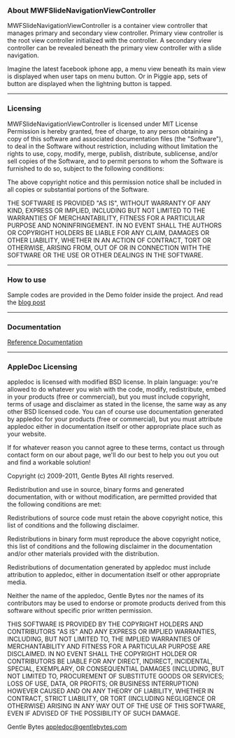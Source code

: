 
### About MWFSlideNavigationViewController

MWFSlideNavigationViewController is a container view controller that manages primary and secondary view controller. Primary view controller is the root view controller initialized with the controller. A secondary view controller can be revealed beneath the primary view controller with a slide navigation.

Imagine the latest facebook iphone app, a menu view beneath its main view is displayed when user taps on menu button. Or in Piggie app, sets of button are displayed when the lightning button is tapped.

---
### Licensing

MWFSlideNavigationViewController is licensed under MIT License
Permission is hereby granted, free of charge, to any person obtaining a copy
of this software and associated documentation files (the "Software"), to deal
in the Software without restriction, including without limitation the rights
to use, copy, modify, merge, publish, distribute, sublicense, and/or sell
copies of the Software, and to permit persons to whom the Software is
furnished to do so, subject to the following conditions:

The above copyright notice and this permission notice shall be included in
all copies or substantial portions of the Software.

THE SOFTWARE IS PROVIDED "AS IS", WITHOUT WARRANTY OF ANY KIND, EXPRESS OR
IMPLIED, INCLUDING BUT NOT LIMITED TO THE WARRANTIES OF MERCHANTABILITY,
FITNESS FOR A PARTICULAR PURPOSE AND NONINFRINGEMENT. IN NO EVENT SHALL THE
AUTHORS OR COPYRIGHT HOLDERS BE LIABLE FOR ANY CLAIM, DAMAGES OR OTHER
LIABILITY, WHETHER IN AN ACTION OF CONTRACT, TORT OR OTHERWISE, ARISING FROM,
OUT OF OR IN CONNECTION WITH THE SOFTWARE OR THE USE OR OTHER DEALINGS IN
THE SOFTWARE.

---
### How to use

Sample codes are provided in the Demo folder inside the project.
And read the <a href="http://meiwinfu.com/2012/01/28/os1/">blog post</a>

---
### Documentation

<a href="http://docs.blockthirty.com/MWFSlideNavigationViewController/index.html">Reference Documentation</a>

---
### AppleDoc Licensing

appledoc is licensed with modified BSD license. In plain language: you're allowed to do whatever you wish with the code, modify, redistribute, embed in your products (free or commercial), but you must include copyright, terms of usage and disclaimer as stated in the license, the same way as any other BSD licensed code. You can of course use documentation generated by appledoc for your products (free or commercial), but you must attribute appledoc either in documentation itself or other appropriate place such as your website.

If for whatever reason you cannot agree to these terms, contact us through contact form on our about page, we'll do our best to help you out you out and find a workable solution!

Copyright (c) 2009-2011, Gentle Bytes All rights reserved.

Redistribution and use in source, binary forms and generated documentation, with or without modification, are permitted provided that the following conditions are met:

Redistributions of source code must retain the above copyright notice, this list of conditions and the following disclaimer.

Redistributions in binary form must reproduce the above copyright notice, this list of conditions and the following disclaimer in the documentation and/or other materials provided with the distribution.

Redistributions of documentation generated by appledoc must include attribution to appledoc, either in documentation itself or other appropriate media.

Neither the name of the appledoc, Gentle Bytes nor the names of its contributors may be used to endorse or promote products derived from this software without specific prior written permission.

THIS SOFTWARE IS PROVIDED BY THE COPYRIGHT HOLDERS AND CONTRIBUTORS "AS IS" AND ANY EXPRESS OR IMPLIED WARRANTIES, INCLUDING, BUT NOT LIMITED TO, THE IMPLIED WARRANTIES OF MERCHANTABILITY AND FITNESS FOR A PARTICULAR PURPOSE ARE DISCLAIMED. IN NO EVENT SHALL THE COPYRIGHT HOLDER OR CONTRIBUTORS BE LIABLE FOR ANY DIRECT, INDIRECT, INCIDENTAL, SPECIAL, EXEMPLARY, OR CONSEQUENTIAL DAMAGES (INCLUDING, BUT NOT LIMITED TO, PROCUREMENT OF SUBSTITUTE GOODS OR SERVICES; LOSS OF USE, DATA, OR PROFITS; OR BUSINESS INTERRUPTION) HOWEVER CAUSED AND ON ANY THEORY OF LIABILITY, WHETHER IN CONTRACT, STRICT LIABILITY, OR TORT (INCLUDING NEGLIGENCE OR OTHERWISE) ARISING IN ANY WAY OUT OF THE USE OF THIS SOFTWARE, EVEN IF ADVISED OF THE POSSIBILITY OF SUCH DAMAGE.

Gentle Bytes appledoc@gentlebytes.com
